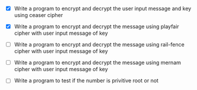 - [X] Write a program to encrypt and decrypt the user input message and key using ceaser cipher
- [X] Write a program to encrypt and decrypt the message using playfair cipher with user input message of key
- [ ] Write a program to encrypt and decrypt the message using rail-fence cipher with user input message of key
- [ ] Write a program to encrypt and decrypt the message using mernam cipher with user input message of key

- [ ] Write a program to test if the number is privitive root or not